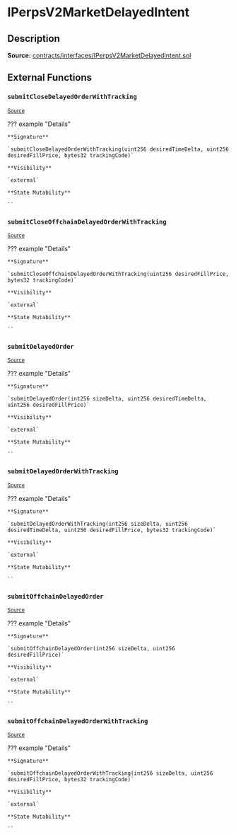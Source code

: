 # IPerpsV2MarketDelayedIntent

## Description

**Source:** [contracts/interfaces/IPerpsV2MarketDelayedIntent.sol](https://github.com/Synthetixio/synthetix/tree/v2.94.1/contracts/interfaces/IPerpsV2MarketDelayedIntent.sol)

## External Functions

### `submitCloseDelayedOrderWithTracking`

<sub>[Source](https://github.com/Synthetixio/synthetix/tree/v2.94.1/contracts/interfaces/IPerpsV2MarketDelayedIntent.sol#L9)</sub>

??? example "Details"

    **Signature**

    `submitCloseDelayedOrderWithTracking(uint256 desiredTimeDelta, uint256 desiredFillPrice, bytes32 trackingCode)`

    **Visibility**

    `external`

    **State Mutability**

    ``

### `submitCloseOffchainDelayedOrderWithTracking`

<sub>[Source](https://github.com/Synthetixio/synthetix/tree/v2.94.1/contracts/interfaces/IPerpsV2MarketDelayedIntent.sol#L7)</sub>

??? example "Details"

    **Signature**

    `submitCloseOffchainDelayedOrderWithTracking(uint256 desiredFillPrice, bytes32 trackingCode)`

    **Visibility**

    `external`

    **State Mutability**

    ``

### `submitDelayedOrder`

<sub>[Source](https://github.com/Synthetixio/synthetix/tree/v2.94.1/contracts/interfaces/IPerpsV2MarketDelayedIntent.sol#L15)</sub>

??? example "Details"

    **Signature**

    `submitDelayedOrder(int256 sizeDelta, uint256 desiredTimeDelta, uint256 desiredFillPrice)`

    **Visibility**

    `external`

    **State Mutability**

    ``

### `submitDelayedOrderWithTracking`

<sub>[Source](https://github.com/Synthetixio/synthetix/tree/v2.94.1/contracts/interfaces/IPerpsV2MarketDelayedIntent.sol#L21)</sub>

??? example "Details"

    **Signature**

    `submitDelayedOrderWithTracking(int256 sizeDelta, uint256 desiredTimeDelta, uint256 desiredFillPrice, bytes32 trackingCode)`

    **Visibility**

    `external`

    **State Mutability**

    ``

### `submitOffchainDelayedOrder`

<sub>[Source](https://github.com/Synthetixio/synthetix/tree/v2.94.1/contracts/interfaces/IPerpsV2MarketDelayedIntent.sol#L28)</sub>

??? example "Details"

    **Signature**

    `submitOffchainDelayedOrder(int256 sizeDelta, uint256 desiredFillPrice)`

    **Visibility**

    `external`

    **State Mutability**

    ``

### `submitOffchainDelayedOrderWithTracking`

<sub>[Source](https://github.com/Synthetixio/synthetix/tree/v2.94.1/contracts/interfaces/IPerpsV2MarketDelayedIntent.sol#L30)</sub>

??? example "Details"

    **Signature**

    `submitOffchainDelayedOrderWithTracking(int256 sizeDelta, uint256 desiredFillPrice, bytes32 trackingCode)`

    **Visibility**

    `external`

    **State Mutability**

    ``

